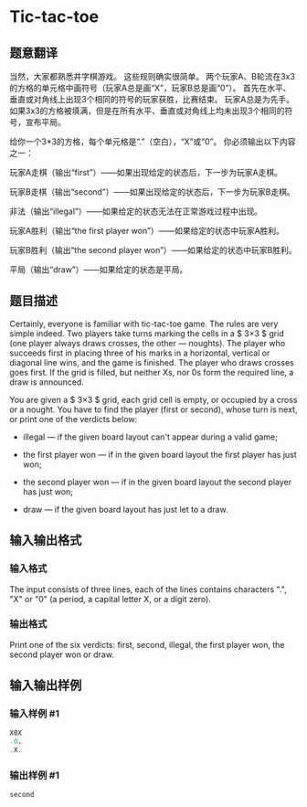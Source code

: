 # Tic-tac-toe

## 题意翻译

当然，大家都熟悉井字棋游戏。 这些规则确实很简单。 两个玩家A、B轮流在3x3的方格的单元格中画符号（玩家A总是画“X”，玩家B总是画“0”）。 首先在水平、垂直或对角线上出现3个相同的符号的玩家获胜，比赛结束。 玩家A总是为先手。 如果3x3的方格被填满，但是在所有水平、垂直或对角线上均未出现3个相同的符号，宣布平局。

给你一个3*3的方格，每个单元格是“.”（空白），“X”或“0”。 你必须输出以下内容之一：

玩家A走棋（输出“first”）——如果出现给定的状态后，下一步为玩家A走棋。

玩家B走棋（输出“second”）——如果出现给定的状态后，下一步为玩家B走棋。

非法（输出“illegal”）——如果给定的状态无法在正常游戏过程中出现。

玩家A胜利（输出“the first player won”）——如果给定的状态中玩家A胜利。

玩家B胜利（输出“the second player won”）——如果给定的状态中玩家B胜利。

平局（输出“draw”）——如果给定的状态是平局。

## 题目描述

Certainly, everyone is familiar with tic-tac-toe game. The rules are very simple indeed. Two players take turns marking the cells in a $ 3×3 $ grid (one player always draws crosses, the other — noughts). The player who succeeds first in placing three of his marks in a horizontal, vertical or diagonal line wins, and the game is finished. The player who draws crosses goes first. If the grid is filled, but neither Xs, nor 0s form the required line, a draw is announced.

You are given a $ 3×3 $ grid, each grid cell is empty, or occupied by a cross or a nought. You have to find the player (first or second), whose turn is next, or print one of the verdicts below:

- illegal — if the given board layout can't appear during a valid game;

- the first player won — if in the given board layout the first player has just won;

- the second player won — if in the given board layout the second player has just won;

- draw — if the given board layout has just let to a draw.

## 输入输出格式

### 输入格式

The input consists of three lines, each of the lines contains characters ".", "X" or "0" (a period, a capital letter X, or a digit zero).

### 输出格式

Print one of the six verdicts: first, second, illegal, the first player won, the second player won or draw.

## 输入输出样例

### 输入样例 #1

```cpp
X0X
.0.
.X.

```
### 输出样例 #1

```cpp
second

```
